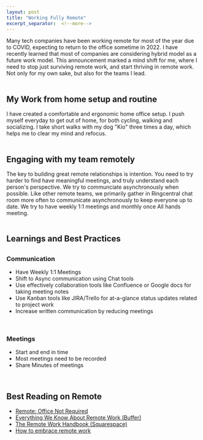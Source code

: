 ```yaml
---
layout: post
title: "Working Fully Remote"
excerpt_separator:  <!--more-->
---
```

<!-- <img src="/blog/images/dhruvbogra.jpg" alt="Digital transformation"> 
<a href="https://www.amazon.in/Grit-Gravel-Gear-hundred-bicycle-ebook/dp/B086YY3JG3/ref=sr_1_2?crid=3UQZO2B51BO7C&dchild=1&keywords=dhruv+bogra&qid=1592308563&sprefix=dhruv+bogra%2Caps%2C458&sr=8-2">Grit, Gravel and Gear</a> -->

<div>
Many tech companies have been working remote for most of the year due to COVID, expecting to return to the office sometime in 2022.  I have recently learned that most of companies are considering hybrid model as a future work model. This announcement marked a mind shift for me, where I need to stop just surviving remote work, and start thriving in remote work. Not only for my own sake, but also for the teams I lead.
</div>
<br>
<div>
<h2>My Work from home setup and routine</h2>
I have created a comfortable and ergonomic home office setup. I push myself everyday to get out of home, for both cycling, walking and socializing. I take short walks with my dog "Kio" three times a day, which helps me to clear my mind and refocus. 
</div>
<br>
<h2>Engaging with my team remotely</h2>

The key to building great remote relationships is intention. You need to try harder to find have meaningful meetings, and truly understand each person's perspective. We try to communciate asynchronously when possible. Like other remote teams, we primarily gather in Ringcentral chat room more often to communicate asynchronously to keep everyone up to date. We try to have weekly 1:1 meetings and monthly once All hands meeting.   
<br>
<h2>Learnings and Best Practices<h2>
<h3>Communication</h3>
<ul>
<li>Have Weekly 1:1 Meetings</li>
<li>Shift to Async communication using Chat tools</li>
<li>Use effectively collaboration tools like Confluence or Google docs for taking meeting notes</li>
<li>Use Kanban tools like JIRA/Trello for at-a-glance status updates related to project work</li>
<li>Increase written communication by reducing meetings</li>
 </ul>
<br>
<h3>Meetings</h3>
<ul>
<li>Start and end in time</li>
<li>Most meetings need to be recorded</li>
<li>Share Minutes of meetings</li>
</ul>
<br>
<div>
<h2>Best Reading on Remote</h2>
<ul>
<li><a href="https://www.amazon.com/Remote-Office-Required-Jason-Fried/dp/0804137501?utm_source=zapier.com&utm_medium=referral&utm_campaign=zapier">Remote: Office Not Required</a></li>
  <li><a href="https://buffer.com/resources/remote-work/">Everything We Know About Remote Work (Buffer)</a></li>
  <li><a href="https://static1.squarespace.com/static/59e6566eb1ffb64ca45fbabe/t/5e7a52b10fdceb59f97f991b/1585074878083/Michael+Hyatt+handbook.pdf">The Remote Work Handbook (Squarespace)</a></li>
  <li><a href="https://trello.com/guide/remote-work">How to embrace remote work
</a></li>
</ul>
<br>
</div>
<div>
<br>
<script type="text/javascript" src="https://platform-api.sharethis.com/js/sharethis.js#property=5eaba5f77525e90012616b98&product=inline-share-buttons" async="async"></script>

<div class="sharethis-inline-share-buttons"></div>